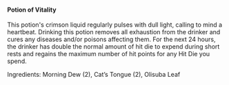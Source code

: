 #### Potion of Vitality
This potion's crimson liquid regularly pulses with dull light, calling to mind a heartbeat. Drinking this potion removes all exhaustion from the drinker and cures any diseases and/or poisons affecting them. For the next 24 hours, the drinker has double the normal amount of hit die to expend during short rests and regains the maximum number of hit points for any Hit Die you spend. 

Ingredients: Morning Dew (2), Cat’s Tongue (2), Olisuba Leaf